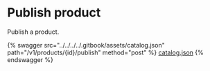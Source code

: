 # Publish product

Publish a product.

{% swagger src="../../../../.gitbook/assets/catalog.json" path="/v1/products/{id}/publish" method="post" %}
[catalog.json](../../../../.gitbook/assets/catalog.json)
{% endswagger %}
